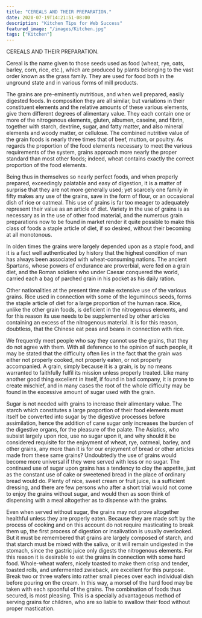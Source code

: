 ```yaml
---
title: "CEREALS AND THEIR PREPARATION."
date: 2020-07-19T14:21:51-08:00
description: "Kitchen Tips for Web Success"
featured_image: "/images/Kitchen.jpg"
tags: ["Kitchen"]
---
```


CEREALS AND THEIR PREPARATION. 

Cereal is the name given to those seeds used as food (wheat, rye, oats, barley, corn, rice, etc.), which are produced by plants belonging to the vast order known as the grass family. They are used for food both in the unground state and in various forms of mill products. 

The grains are pre-eminently nutritious, and when well prepared, easily digested foods. In composition they are all similar, but variations in their constituent elements and the relative amounts of these various elements, give them different degrees of alimentary value. They each contain one or more of the nitrogenous elements, gluten, albumen, caseine, and fibrin, together with starch, dextrine, sugar, and fatty matter, and also mineral elements and woody matter, or cellulose. The combined nutritive value of the grain foods is nearly three times that of beef, mutton, or poultry. As regards the proportion of the food elements necessary to meet the various requirements of the system, grains approach more nearly the proper standard than most other foods; indeed, wheat contains exactly the correct proportion of the food elements. 

Being thus in themselves so nearly perfect foods, and when properly prepared, exceedingly palatable and easy of digestion, it is a matter of surprise that they are not more generally used; yet scarcely one family in fifty makes any use of the grains, save in the form of flour, or an occasional dish of rice or oatmeal. This use of grains is far too meager to adequately represent their value as an article of diet. Variety in the use of grains is as necessary as in the use of other food material, and the numerous grain preparations now to be found in market render it quite possible to make this class of foods a staple article of diet, if so desired, without their becoming at all monotonous. 

In olden times the grains were largely depended upon as a staple food, and it is a fact well authenticated by history that the highest condition of man has always been associated with wheat-consuming nations. The ancient Spartans, whose powers of endurance are proverbial, were fed on a grain diet, and the Roman soldiers who under Caesar conquered the world, carried each a bag of parched grain in his pocket as his daily ration. 

Other nationalities at the present time make extensive use of the various grains. Rice used in connection with some of the leguminous seeds, forms the staple article of diet for a large proportion of the human race. Rice, unlike the other grain foods, is deficient in the nitrogenous elements, and for this reason its use needs to be supplemented by other articles containing an excess of the nitrogenous material. It is for this reason, doubtless, that the Chinese eat peas and beans in connection with rice. 

We frequently meet people who say they cannot use the grains, that they do not agree with them. With all deference to the opinion of such people, it may be stated that the difficulty often lies in the fact that the grain was either not properly cooked, not properly eaten, or not properly accompanied. A grain, simply because it is a grain, is by no means warranted to faithfully fulfil its mission unless properly treated. Like many another good thing excellent in itself, if found in bad company, it is prone to create mischief, and in many cases the root of the whole difficulty may be found in the excessive amount of sugar used with the grain. 

Sugar is not needed with grains to increase their alimentary value. The starch which constitutes a large proportion of their food elements must itself be converted into sugar by the digestive processes before assimilation, hence the addition of cane sugar only increases the burden of the digestive organs, for the pleasure of the palate. The Asiatics, who subsist largely upon rice, use no sugar upon it, and why should it be considered requisite for the enjoyment of wheat, rye, oatmeal, barley, and other grains, any more than it is for our enjoyment of bread or other articles made from these same grains? Undoubtedly the use of grains would become more universal if they were served with less or no sugar. The continued use of sugar upon grains has a tendency to cloy the appetite, just as the constant use of cake or sweetened bread in the place of ordinary bread would do. Plenty of nice, sweet cream or fruit juice, is a sufficient dressing, and there are few persons who after a short trial would not come to enjoy the grains without sugar, and would then as soon think of dispensing with a meal altogether as to dispense with the grains. 

Even when served without sugar, the grains may not prove altogether healthful unless they are properly eaten. Because they are made soft by the process of cooking and on this account do not require masticating to break them up, the first process of digestion or insalivation is usually overlooked. But it must be remembered that grains are largely composed of starch, and that starch must be mixed with the saliva, or it will remain undigested in the stomach, since the gastric juice only digests the nitrogenous elements. For this reason it is desirable to eat the grains in connection with some hard food. Whole-wheat wafers, nicely toasted to make them crisp and tender, toasted rolls, and unfermented zwieback, are excellent for this purpose. Break two or three wafers into rather small pieces over each individual dish before pouring on the cream. In this way, a morsel of the hard food may be taken with each spoonful of the grains. The combination of foods thus secured, is most pleasing. This is a specially advantageous method of serving grains for children, who are so liable to swallow their food without proper mastication.

